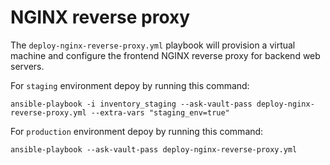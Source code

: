 # NGINX reverse proxy

The `deploy-nginx-reverse-proxy.yml` playbook will provision a virtual machine and configure the frontend NGINX reverse proxy for backend web servers.

For `staging` environment depoy by running this command:
```
ansible-playbook -i inventory_staging --ask-vault-pass deploy-nginx-reverse-proxy.yml --extra-vars "staging_env=true"
```

For `production` environment depoy by running this command:
```
ansible-playbook --ask-vault-pass deploy-nginx-reverse-proxy.yml
```